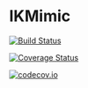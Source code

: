 # IKMimic

[![Build Status](https://travis-ci.org/rdeits/IKMimic.jl.svg?branch=master)](https://travis-ci.org/rdeits/IKMimic.jl)

[![Coverage Status](https://coveralls.io/repos/rdeits/IKMimic.jl/badge.svg?branch=master&service=github)](https://coveralls.io/github/rdeits/IKMimic.jl?branch=master)

[![codecov.io](http://codecov.io/github/rdeits/IKMimic.jl/coverage.svg?branch=master)](http://codecov.io/github/rdeits/IKMimic.jl?branch=master)
